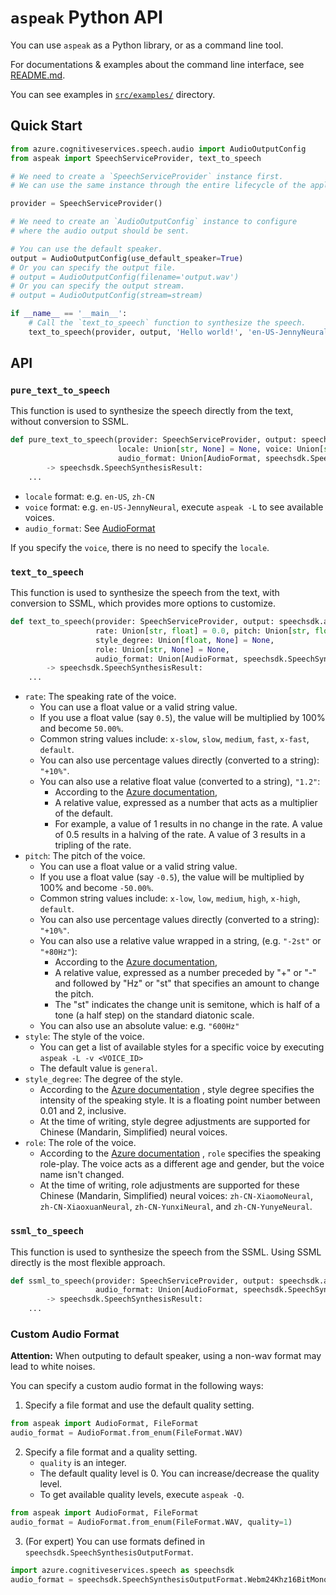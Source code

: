 # `aspeak` Python API

You can use `aspeak` as a Python library, or as a command line tool.

For documentations & examples about the command line interface, see [README.md](README.md).

You can see examples in [`src/examples/`](src/examples) directory. 

## Quick Start

```python
from azure.cognitiveservices.speech.audio import AudioOutputConfig
from aspeak import SpeechServiceProvider, text_to_speech

# We need to create a `SpeechServiceProvider` instance first.
# We can use the same instance through the entire lifecycle of the application.

provider = SpeechServiceProvider()

# We need to create an `AudioOutputConfig` instance to configure 
# where the audio output should be sent.

# You can use the default speaker.
output = AudioOutputConfig(use_default_speaker=True)
# Or you can specify the output file.
# output = AudioOutputConfig(filename='output.wav')
# Or you can specify the output stream.
# output = AudioOutputConfig(stream=stream)

if __name__ == '__main__':
    # Call the `text_to_speech` function to synthesize the speech.
    text_to_speech(provider, output, 'Hello world!', 'en-US-JennyNeural')
```

## API

### `pure_text_to_speech`

This function is used to synthesize the speech directly from the text, without conversion to SSML.

```python
def pure_text_to_speech(provider: SpeechServiceProvider, output: speechsdk.audio.AudioOutputConfig, text: str,
                        locale: Union[str, None] = None, voice: Union[str, None] = None,
                        audio_format: Union[AudioFormat, speechsdk.SpeechSynthesisOutputFormat, None] = None) \
        -> speechsdk.SpeechSynthesisResult:
    ...
```
- `locale` format: e.g. `en-US`, `zh-CN`
- `voice` format: e.g. `en-US-JennyNeural`, execute `aspeak -L` to see available voices.
- `audio_format`: See [AudioFormat](#AudioFormat)

If you specify the `voice`, there is no need to specify the `locale`.

### `text_to_speech`

This function is used to synthesize the speech from the text,
with conversion to SSML, which provides more options to customize.

```python
def text_to_speech(provider: SpeechServiceProvider, output: speechsdk.audio.AudioOutputConfig, text: str, voice: str,
                   rate: Union[str, float] = 0.0, pitch: Union[str, float] = 0.0, style: str = "general",
                   style_degree: Union[float, None] = None,
                   role: Union[str, None] = None,
                   audio_format: Union[AudioFormat, speechsdk.SpeechSynthesisOutputFormat, None] = None) \
        -> speechsdk.SpeechSynthesisResult:
    ...
```

- `rate`: The speaking rate of the voice.
  - You can use a float value or a valid string value.
  - If you use a float value (say `0.5`), the value will be multiplied by 100% and become `50.00%`.
  - Common string values include: `x-slow`, `slow`, `medium`, `fast`, `x-fast`, `default`.
  - You can also use percentage values directly (converted to a string): `"+10%"`.
  - You can also use a relative float value (converted to a string), `"1.2"`: 
    - According to the [Azure documentation](https://docs.microsoft.com/en-us/azure/cognitive-services/speech-service/speech-synthesis-markup?tabs=csharp#adjust-prosody),
    - A relative value, expressed as a number that acts as a multiplier of the default. 
    - For example, a value of 1 results in no change in the rate. A value of 0.5 results in a halving of the rate. A value of 3 results in a tripling of the rate.
- `pitch`: The pitch of the voice.
  - You can use a float value or a valid string value.
  - If you use a float value (say `-0.5`), the value will be multiplied by 100% and become `-50.00%`.
  - Common string values include: `x-low`, `low`, `medium`, `high`, `x-high`, `default`.
  - You can also use percentage values directly (converted to a string): `"+10%"`.
  - You can also use a relative value wrapped in a string, (e.g. `"-2st"` or `"+80Hz"`): 
    - According to the [Azure documentation](https://docs.microsoft.com/en-us/azure/cognitive-services/speech-service/speech-synthesis-markup?tabs=csharp#adjust-prosody),
    - A relative value, expressed as a number preceded by "+" or "-" and followed by "Hz" or "st" that specifies an amount to change the pitch.
    - The "st" indicates the change unit is semitone, which is half of a tone (a half step) on the standard diatonic scale.
  - You can also use an absolute value: e.g. `"600Hz"`
- `style`: The style of the voice.
  - You can get a list of available styles for a specific voice by executing `aspeak -L -v <VOICE_ID>`
  - The default value is `general`.
- `style_degree`: The degree of the style.
  - According to the
[Azure documentation](https://docs.microsoft.com/en-us/azure/cognitive-services/speech-service/speech-synthesis-markup?tabs=csharp#adjust-speaking-styles)
, style degree specifies the intensity of the speaking style.
It is a floating point number between 0.01 and 2, inclusive.
  - At the time of writing, style degree adjustments are supported for Chinese (Mandarin, Simplified) neural voices.
- `role`: The role of the voice.
  - According to the
[Azure documentation](https://docs.microsoft.com/en-us/azure/cognitive-services/speech-service/speech-synthesis-markup?tabs=csharp#adjust-speaking-styles)
, `role` specifies the speaking role-play. The voice acts as a different age and gender, but the voice name isn't
changed.
  - At the time of writing, role adjustments are supported for these Chinese (Mandarin, Simplified) neural voices:
`zh-CN-XiaomoNeural`, `zh-CN-XiaoxuanNeural`, `zh-CN-YunxiNeural`, and `zh-CN-YunyeNeural`.


### `ssml_to_speech`

This function is used to synthesize the speech from the SSML. Using SSML directly is the most flexible approach.

```python
def ssml_to_speech(provider: SpeechServiceProvider, output: speechsdk.audio.AudioOutputConfig, ssml: str,
                   audio_format: Union[AudioFormat, speechsdk.SpeechSynthesisOutputFormat, None]) \
        -> speechsdk.SpeechSynthesisResult:
    ...
```

### Custom Audio Format

**Attention:** When outputing to default speaker, using a non-wav format may lead to white noises.

You can specify a custom audio format in the following ways:

1. Specify a file format and use the default quality setting.
```python
from aspeak import AudioFormat, FileFormat
audio_format = AudioFormat.from_enum(FileFormat.WAV)
```

2. Specify a file format and a quality setting.
   - `quality` is an integer.
   - The default quality level is 0. You can increase/decrease the quality level.
   - To get available quality levels, execute `aspeak -Q`.
```python
from aspeak import AudioFormat, FileFormat
audio_format = AudioFormat.from_enum(FileFormat.WAV, quality=1)
```

3. (For expert) You can use formats defined in `speechsdk.SpeechSynthesisOutputFormat`.
```python
import azure.cognitiveservices.speech as speechsdk
audio_format = speechsdk.SpeechSynthesisOutputFormat.Webm24Khz16BitMonoOpus
```

